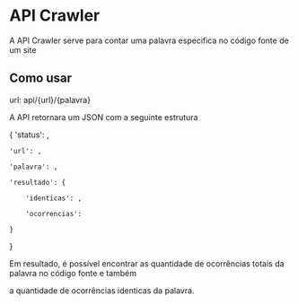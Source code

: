 # API Crawler

A API Crawler serve para contar uma palavra especifica no código fonte de um site

## Como usar

url: api/{url}/{palavra}

A API retornara um JSON com a seguinte estrutura

{
    'status': ,

    'url': ,

    'palavra': ,

    'resultado': {

        'identicas': ,

        'ocorrencias':

    }

}

Em resultado, é possível encontrar as quantidade de ocorrências totais da palavra no código fonte e também

a quantidade de ocorrências identicas da palavra.